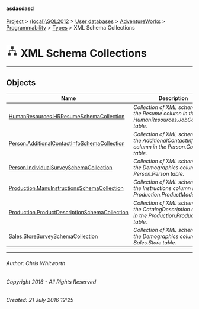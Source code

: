#### asdasdasd

[Project](../../../../../../index.md) > [(local)\\SQL2012](../../../../../index.md) > [User databases](../../../../index.md) > [AdventureWorks](../../../index.md) > [Programmability](../../index.md) > [Types](../index.md) > XML Schema Collections

# ![XML Schema Collections](../../../../../../Images/XmlSchemaCollection32.png) XML Schema Collections

---

## <a name="#objects"></a>Objects

| Name | Description |
|---|---|
| [HumanResources.HRResumeSchemaCollection](HRResumeSchemaCollection.md) | _Collection of XML schemas for the Resume column in the HumanResources.JobCandidate table._ |
| [Person.AdditionalContactInfoSchemaCollection](AdditionalContactInfoSchemaCollection.md) | _Collection of XML schemas for the AdditionalContactInfo column in the Person.Contact table._ |
| [Person.IndividualSurveySchemaCollection](IndividualSurveySchemaCollection.md) | _Collection of XML schemas for the Demographics column in the Person.Person table._ |
| [Production.ManuInstructionsSchemaCollection](ManuInstructionsSchemaCollection.md) | _Collection of XML schemas for the Instructions column in the Production.ProductModel table._ |
| [Production.ProductDescriptionSchemaCollection](ProductDescriptionSchemaCollection.md) | _Collection of XML schemas for the CatalogDescription column in the Production.ProductModel table._ |
| [Sales.StoreSurveySchemaCollection](StoreSurveySchemaCollection.md) | _Collection of XML schemas for the Demographics column in the Sales.Store table._ |


---

###### Author:  Chris Whitworth

###### Copyright 2016 - All Rights Reserved

###### Created: 21 July 2016 12:25

